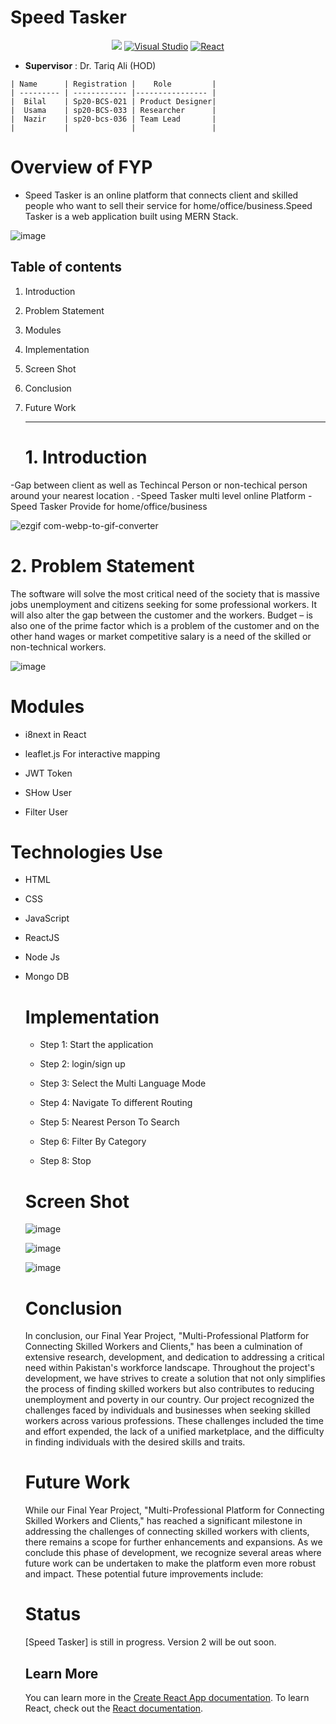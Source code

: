 # Speed Tasker

<div align="center">

  <a href="https://javascript.info/intro">![](https://badges.aleen42.com/src/javascript.svg)</a>
 [![Visual Studio](https://badges.aleen42.com/src/visual_studio_code.svg)](https://code.visualstudio.com/download)
[![React](https://badges.aleen42.com/src/react.svg)](https://react.dev/)
</div>


- <b>Supervisor</b> : Dr. Tariq Ali (HOD)
  
<!-- begin snippet: js hide: false console: true babel: null -->

<!-- language: lang-html -->

    | Name      | Registration |    Role         | 
    | --------- | ------------ |---------------- |
    |  Bilal    | Sp20-BCS-021 | Product Designer| 
    |  Usama    | sp20-BCS-033 | Researcher      |
    |  Nazir    | sp20-bcs-036 | Team Lead       |
    |           |              |                 | 


# Overview of FYP 

- Speed Tasker is an online platform that connects client and skilled people who want to sell their service for home/office/business.Speed Tasker is a  web application built using MERN Stack.

![image](https://github.com/Nazir-Rizwan/Speed-Tasker/assets/91749601/fdcb214a-05e5-4e62-8daa-1b3b4142660e)

  

<!-- end snippet -->

## Table of contents
1. Introduction
2. Problem Statement
4. Modules
5. Implementation
6. Screen Shot 
7. Conclusion
8. Future Work

   ---------------------
   # 1. Introduction

-Gap between client as well as Techincal Person or non-techical person around your nearest location .
-Speed Tasker multi level online Platform 
-Speed Tasker Provide for home/office/business


![ezgif com-webp-to-gif-converter](https://github.com/Nazir-Rizwan/Speed-Tasker/assets/91749601/bedf72c6-895e-420a-9184-0fd09c56a55f)


   # 2. Problem Statement

The software will solve the most critical need of the society that is massive jobs unemployment and citizens seeking for some professional workers. It will also alter the gap between the customer and the workers. 
Budget – is also one of the prime factor which is a problem of the customer and on the other hand wages or market competitive salary is a need of the skilled or non-technical workers.



   ![image](https://github.com/Nazir-Rizwan/Speed-Tasker/assets/91749601/b18b604c-c83e-4ad8-8321-a452ae0cbecd)

 
<h1>Modules</h1>
<ul>
<li>i8next in React</li>
</ul>
<ul>
<li>leaflet.js For interactive mapping</li>
</ul><ul>
<li>JWT Token</li>
</ul><ul>
<li>SHow User</li>
  </ul>
  <ul>
  <li>Filter User </li>
  </ul>  
<h1>Technologies Use</h1>
<ul>
<li>HTML</li>
</ul>
<ul>
<li>CSS</li>
</ul><ul>
<li>JavaScript</li>
</ul><ul>
<li>ReactJS</li>
  </ul><ul>
  <li>Node Js </li>

  </ul><ul>
  <li>Mongo DB</li>
</ul>
<ul>








<h1>Implementation</h1>
<ul>
<li>Step 1: Start the application</li>
</ul>
<ul>
<li> Step 2: login/sign up</li>
</ul><ul>
<li>Step 3: Select the Multi Language Mode </li>
</ul><ul>
<li>Step 4: Navigate To different Routing </li>
  </ul><ul>
  <li>Step 5: Nearest Person To Search  </li>

  </ul><ul>
  <li>Step 6: Filter By Category</li>
</ul>

<ul>
  <li>Step 8: Stop</li>
</ul>


# Screen Shot


![image](https://github.com/Nazir-Rizwan/Speed-Tasker/assets/91749601/1b448b48-2ce5-468a-9fc3-9aa20ab9c562)

![image](https://github.com/Nazir-Rizwan/Speed-Tasker/assets/91749601/578ccdb5-dada-4918-b4d7-9cf388e12d96)

![image](https://github.com/Nazir-Rizwan/Speed-Tasker/assets/91749601/356c9808-e67d-4503-9f2a-356ff6be4628)


# Conclusion 
In conclusion, our Final Year Project, "Multi-Professional Platform for Connecting Skilled Workers and Clients," has been a culmination of extensive research, development, and dedication to addressing a critical need within Pakistan's workforce landscape. Throughout the project's development, we have strives to create a solution that not only simplifies the process of finding skilled workers but also contributes to reducing unemployment and poverty in our country. Our project recognized the challenges faced by individuals and businesses when seeking skilled workers across various professions. These challenges included the time and effort expended, the lack of a unified marketplace, and the difficulty in finding individuals with the desired skills and traits. 




# Future Work 
While our Final Year Project, "Multi-Professional Platform for Connecting Skilled Workers and Clients," has reached a significant milestone in addressing the challenges of connecting skilled workers with clients, there remains a scope for further enhancements and expansions.
As we conclude this phase of development, we recognize several areas where future work can be undertaken to make the platform even more robust and impact. These potential future improvements include:

  # Status
  [Speed Tasker] is still in progress. Version 2 will be out soon.

## Learn More

You can learn more in the [Create React App documentation](https://facebook.github.io/create-react-app/docs/getting-started).
To learn React, check out the [React documentation](https://reactjs.org/).










